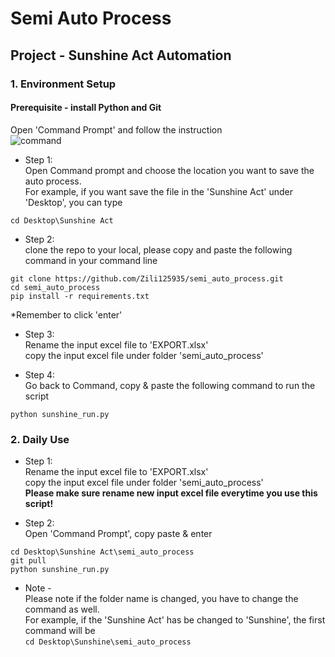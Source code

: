 # Semi Auto Process

## Project - Sunshine Act Automation

### 1. Environment Setup
#### Prerequisite - install Python and Git

Open 'Command Prompt' and follow the instruction\
![command](https://github.com/Zili125935/semi_auto_process/assets/107199759/0686dfed-c293-4395-8ca9-ffecd353f1cc)


* Step 1:\
 Open Command prompt and choose the location you want to save the auto process.\
 For example, if you want save the file in the 'Sunshine Act' under 'Desktop', you can type 
```
cd Desktop\Sunshine Act
```
* Step 2:\
 clone the repo to your local, please copy and paste the following command in your command line
```
git clone https://github.com/Zili125935/semi_auto_process.git
cd semi_auto_process
pip install -r requirements.txt
```
*Remember to click 'enter'
* Step 3:\
Rename the input excel file to 'EXPORT.xlsx' \
copy the input excel file under folder 'semi_auto_process'

* Step 4:\
Go back to Command, copy & paste the following command to run the script
```
python sunshine_run.py
```

### 2. Daily Use
* Step 1:\
Rename the input excel file to 'EXPORT.xlsx'\
copy the input excel file under folder 'semi_auto_process'\
**Please make sure rename new input excel file everytime you use this script!**

* Step 2:\
Open 'Command Prompt', copy paste & enter
```
cd Desktop\Sunshine Act\semi_auto_process
git pull
python sunshine_run.py
```
* Note - \
Please note if the folder name is changed, you have to change the command as well.\
For example, if the 'Sunshine Act' has be changed to 'Sunshine', the first command will be\
```cd Desktop\Sunshine\semi_auto_process```
